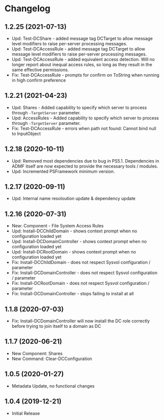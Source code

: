 ﻿# Changelog

## 1.2.25 (2021-07-13)

- Upd: Test-DCShare - added message tag DCTarget to allow message level modifiers to raise per-server processing messages.
- Upd: Test-DCAccessRule - added message tag DCTarget to allow message level modifiers to raise per-server processing messages.
- Upd: Test-DCAccessRule - added equivalent access detection. Will no longer report about inequal access rules, so long as they result in the same effective permissions.
- Fix: Test-DCAccessRule - prompts for confirm on ToString when running in high confirm preference

## 1.2.21 (2021-04-23)

- Upd: Shares - Added capability to specify which server to process through `-TargetServer` parameter.
- Upd: AccessRules - Added capability to specify which server to process through `-TargetServer` parameter.
- Fix: Test-DCAccessRule - errors when path not found: Cannot bind null to InputObject

## 1.2.18 (2020-10-11)

- Upd: Removed most dependencies due to bug in PS5.1. Dependencies in ADMF itself are now expected to provide the necessary tools / modules.
- Upd: Incremented PSFramework minimum version.

## 1.2.17 (2020-09-11)

- Upd: Internal name resoloution update & dependency update

## 1.2.16 (2020-07-31)

- New: Component - File System Access Rules
- Upd: Install-DCChildDomain - shows context prompt when no configuration loaded yet
- Upd: Install-DCDomainController - shows context prompt when no configuration loaded yet
- Upd: Install-DCRootDomain - shows context prompt when no configuration loaded yet
- Fix: Install-DCChildDomain - does not respect Sysvol configuration / parameter
- Fix: Install-DCDomainController - does not respect Sysvol configuration / parameter
- Fix: Install-DCRootDomain - does not respect Sysvol configuration / parameter
- Fix: Install-DCDomainController - stops failing to install at all

## 1.1.8 (2020-07-03)

- Fix: Install-DCDomainController will now install the DC role correctly before trying to join itself to a domain as DC

## 1.1.7 (2020-06-21)

- New Component: Shares
- New Command: Clear-DCConfiguration

## 1.0.5 (2020-01-27)

- Metadata Update, no functional changes

## 1.0.4 (2019-12-21)

- Initial Release
